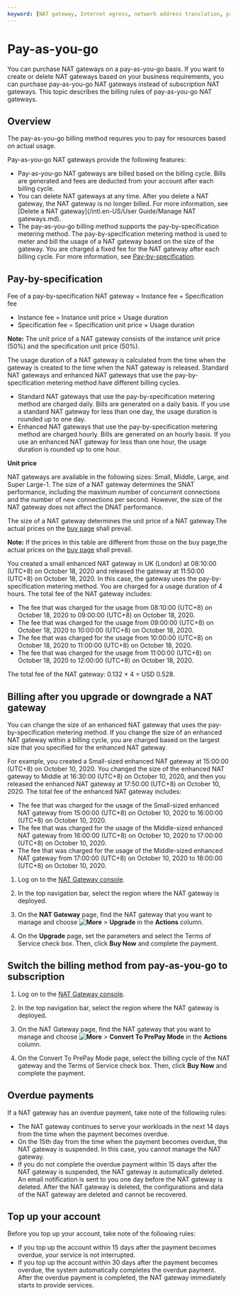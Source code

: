 ```yaml
---
keyword: [NAT gateway, Internet egress, network address translation, provide Internet-facing services, Internet access]
---
```


# Pay-as-you-go

You can purchase NAT gateways on a pay-as-you-go basis. If you want to create or delete NAT gateways based on your business requirements, you can purchase pay-as-you-go NAT gateways instead of subscription NAT gateways. This topic describes the billing rules of pay-as-you-go NAT gateways.

## Overview

The pay-as-you-go billing method requires you to pay for resources based on actual usage.

Pay-as-you-go NAT gateways provide the following features:

-   Pay-as-you-go NAT gateways are billed based on the billing cycle. Bills are generated and fees are deducted from your account after each billing cycle.
-   You can delete NAT gateways at any time. After you delete a NAT gateway, the NAT gateway is no longer billed. For more information, see [Delete a NAT gateway](/intl.en-US/User Guide/Manage NAT gateways.md).
-   The pay-as-you-go billing method supports the pay-by-specification metering method. The pay-by-specification metering method is used to meter and bill the usage of a NAT gateway based on the size of the gateway. You are charged a fixed fee for the NAT gateway after each billing cycle. For more information, see [Pay-by-specification](#section_dzk_6u6_9e9).

## Pay-by-specification

Fee of a pay-by-specification NAT gateway = Instance fee + Specification fee

-   Instance fee = Instance unit price × Usage duration
-   Specification fee = Specification unit price × Usage duration

**Note:** The unit price of a NAT gateway consists of the instance unit price \(50%\) and the specification unit price \(50%\).

The usage duration of a NAT gateway is calculated from the time when the gateway is created to the time when the NAT gateway is released. Standard NAT gateways and enhanced NAT gateways that use the pay-by-specification metering method have different billing cycles.

-   Standard NAT gateways that use the pay-by-specification metering method are charged daily. Bills are generated on a daily basis. If you use a standard NAT gateway for less than one day, the usage duration is rounded up to one day.
-   Enhanced NAT gateways that use the pay-by-specification metering method are charged hourly. Bills are generated on an hourly basis. If you use an enhanced NAT gateway for less than one hour, the usage duration is rounded up to one hour.

**Unit price**

NAT gateways are available in the following sizes: Small, Middle, Large, and Super Large-1. The size of a NAT gateway determines the SNAT performance, including the maximum number of concurrent connections and the number of new connections per second. However, the size of the NAT gateway does not affect the DNAT performance.

The size of a NAT gateway determines the unit price of a NAT gateway.The actual prices on the [buy page](https://common-buy-intl.alibabacloud.com/?&commodityCode=nat_gw_intl#/buy) shall prevail.

**Note:** If the prices in this table are different from those on the buy page,the actual prices on the [buy page](https://common-buy-intl.alibabacloud.com/?&commodityCode=nat_gw_intl#/buy) shall prevail.

You created a small enhanced NAT gateway in UK \(London\) at 08:10:00 \(UTC+8\) on October 18, 2020 and released the gateway at 11:50:00 \(UTC+8\) on October 18, 2020. In this case, the gateway uses the pay-by-specification metering method. You are charged for a usage duration of 4 hours. The total fee of the NAT gateway includes:

-   The fee that was charged for the usage from 08:10:00 \(UTC+8\) on October 18, 2020 to 09:00:00 \(UTC+8\) on October 18, 2020.
-   The fee that was charged for the usage from 09:00:00 \(UTC+8\) on October 18, 2020 to 10:00:00 \(UTC+8\) on October 18, 2020.
-   The fee that was charged for the usage from 10:00:00 \(UTC+8\) on October 18, 2020 to 11:00:00 \(UTC+8\) on October 18, 2020.
-   The fee that was charged for the usage from 11:00:00 \(UTC+8\) on October 18, 2020 to 12:00:00 \(UTC+8\) on October 18, 2020.

The total fee of the NAT gateway: 0.132 × 4 = USD 0.528.

## Billing after you upgrade or downgrade a NAT gateway

You can change the size of an enhanced NAT gateway that uses the pay-by-specification metering method. If you change the size of an enhanced NAT gateway within a billing cycle, you are charged based on the largest size that you specified for the enhanced NAT gateway.

For example, you created a Small-sized enhanced NAT gateway at 15:00:00 \(UTC+8\) on October 10, 2020. You changed the size of the enhanced NAT gateway to Middle at 16:30:00 \(UTC+8\) on October 10, 2020, and then you released the enhanced NAT gateway at 17:50:00 \(UTC+8\) on October 10, 2020. The total fee of the enhanced NAT gateway includes:

-   The fee that was charged for the usage of the Small-sized enhanced NAT gateway from 15:00:00 \(UTC+8\) on October 10, 2020 to 16:00:00 \(UTC+8\) on October 10, 2020.
-   The fee that was charged for the usage of the Middle-sized enhanced NAT gateway from 16:00:00 \(UTC+8\) on October 10, 2020 to 17:00:00 \(UTC+8\) on October 10, 2020.
-   The fee that was charged for the usage of the Middle-sized enhanced NAT gateway from 17:00:00 \(UTC+8\) on October 10, 2020 to 18:00:00 \(UTC+8\) on October 10, 2020.

1.  Log on to the [NAT Gateway console](https://vpc.console.aliyun.com/nat).

2.  In the top navigation bar, select the region where the NAT gateway is deployed.

3.  On the **NAT Gateway** page, find the NAT gateway that you want to manage and choose **![More](https://static-aliyun-doc.oss-accelerate.aliyuncs.com/assets/img/en-US/8458039951/p103337.png)** \> **Upgrade** in the **Actions** column.

4.  On the **Upgrade** page, set the parameters and select the Terms of Service check box. Then, click **Buy Now** and complete the payment.


## Switch the billing method from pay-as-you-go to subscription

1.  Log on to the [NAT Gateway console](https://vpc.console.aliyun.com/nat).

2.  In the top navigation bar, select the region where the NAT gateway is deployed.

3.  On the NAT Gateway page, find the NAT gateway that you want to manage and choose **![More](https://static-aliyun-doc.oss-accelerate.aliyuncs.com/assets/img/en-US/8458039951/p103337.png)** \> **Convert To PrePay Mode** in the **Actions** column.

4.  On the Convert To PrePay Mode page, select the billing cycle of the NAT gateway and the Terms of Service check box. Then, click **Buy Now** and complete the payment.


## Overdue payments

If a NAT gateway has an overdue payment, take note of the following rules:

-   The NAT gateway continues to serve your workloads in the next 14 days from the time when the payment becomes overdue.
-   On the 15th day from the time when the payment becomes overdue, the NAT gateway is suspended. In this case, you cannot manage the NAT gateway.
-   If you do not complete the overdue payment within 15 days after the NAT gateway is suspended, the NAT gateway is automatically deleted. An email notification is sent to you one day before the NAT gateway is deleted. After the NAT gateway is deleted, the configurations and data of the NAT gateway are deleted and cannot be recovered.

## Top up your account

Before you top up your account, take note of the following rules:

-   If you top up the account within 15 days after the payment becomes overdue, your service is not interrupted.
-   If you top up the account within 30 days after the payment becomes overdue, the system automatically completes the overdue payment. After the overdue payment is completed, the NAT gateway immediately starts to provide services.

